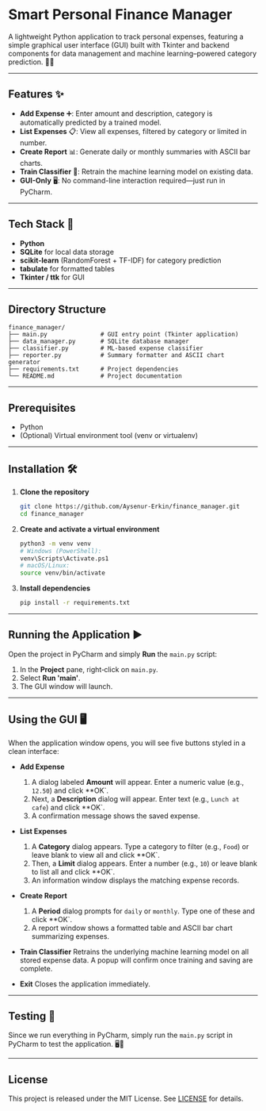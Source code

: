 # Smart Personal Finance Manager

A lightweight Python application to track personal expenses, featuring a simple graphical user interface (GUI) built with Tkinter and backend components for data management and machine learning–powered category prediction. 🐍💼

---

## Features ✨

* **Add Expense** ➕: Enter amount and description, category is automatically predicted by a trained model.
* **List Expenses** 📋: View all expenses, filtered by category or limited in number.
* **Create Report** 📊: Generate daily or monthly summaries with ASCII bar charts.
* **Train Classifier** 🤖: Retrain the machine learning model on existing data.
* **GUI-Only** 🖥️: No command-line interaction required—just run in PyCharm.

---

## Tech Stack 🔧

* **Python**
* **SQLite** for local data storage
* **scikit-learn** (RandomForest + TF-IDF) for category prediction
* **tabulate** for formatted tables
* **Tkinter / ttk** for GUI

---

## Directory Structure

```plaintext
finance_manager/
├── main.py               # GUI entry point (Tkinter application)
├── data_manager.py       # SQLite database manager
├── classifier.py         # ML-based expense classifier
├── reporter.py           # Summary formatter and ASCII chart generator
├── requirements.txt      # Project dependencies
└── README.md             # Project documentation
```

---

## Prerequisites

* Python
* (Optional) Virtual environment tool (venv or virtualenv)

---

## Installation 🛠️

1. **Clone the repository**

   ```bash
   git clone https://github.com/Aysenur-Erkin/finance_manager.git
   cd finance_manager
   ```

2. **Create and activate a virtual environment**

   ```bash
   python3 -m venv venv
   # Windows (PowerShell):
   venv\Scripts\Activate.ps1
   # macOS/Linux:
   source venv/bin/activate
   ```

3. **Install dependencies**

   ```bash
   pip install -r requirements.txt
   ```

---

## Running the Application ▶️

Open the project in PyCharm and simply **Run** the `main.py` script:

1. In the **Project** pane, right‑click on `main.py`.
2. Select **Run 'main'**.
3. The GUI window will launch.

---

## Using the GUI 🖥️

When the application window opens, you will see five buttons styled in a clean interface:

* **Add Expense**

  1. A dialog labeled **Amount** will appear. Enter a numeric value (e.g., `12.50`) and click \*\*OK\`.
  2. Next, a **Description** dialog will appear. Enter text (e.g., `Lunch at cafe`) and click \*\*OK\`.
  3. A confirmation message shows the saved expense.

* **List Expenses**

  1. A **Category** dialog appears. Type a category to filter (e.g., `Food`) or leave blank to view all and click \*\*OK\`.
  2. Then, a **Limit** dialog appears. Enter a number (e.g., `10`) or leave blank to list all and click \*\*OK\`.
  3. An information window displays the matching expense records.

* **Create Report**

  1. A **Period** dialog prompts for `daily` or `monthly`. Type one of these and click \*\*OK\`.
  2. A report window shows a formatted table and ASCII bar chart summarizing expenses.

* **Train Classifier**
  Retrains the underlying machine learning model on all stored expense data. A popup will confirm once training and saving are complete.

* **Exit**
  Closes the application immediately.

---

## Testing 🧪

Since we run everything in PyCharm, simply run the `main.py` script in PyCharm to test the application. 🖥️🚀

---

## License

This project is released under the MIT License. See [LICENSE](LICENSE) for details.
